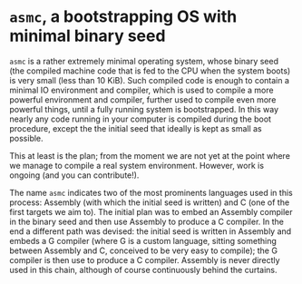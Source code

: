 # `asmc`, a bootstrapping OS with minimal binary seed

`asmc` is a rather extremely minimal operating system, whose binary
seed (the compiled machine code that is fed to the CPU when the system
boots) is very small (less than 10 KiB). Such compiled code is enough
to contain a minimal IO environment and compiler, which is used to
compile a more powerful environment and compiler, further used to
compile even more powerful things, until a fully running system is
bootstrapped. In this way nearly any code running in your computer is
compiled during the boot procedure, except the the initial seed that
ideally is kept as small as possible.

This at least is the plan; from the moment we are not yet at the point
where we manage to compile a real system environment. However, work is
ongoing (and you can contribute!).

The name `asmc` indicates two of the most prominents languages used in
this process: Assembly (with which the initial seed is written) and C
(one of the first targets we aim to). The initial plan was to embed an
Assembly compiler in the binary seed and then use Assembly to produce
a C compiler. In the end a different path was devised: the initial
seed is written in Assembly and embeds a G compiler (where G is a
custom language, sitting something between Assembly and C, conceived
to be very easy to compile); the G compiler is then use to produce a C
compiler. Assembly is never directly used in this chain, although of
course continuously behind the curtains.
